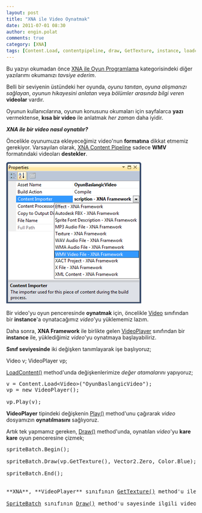 ```yaml
---
layout: post
title: "XNA ile Video Oynatmak"
date: 2011-07-01 08:30
author: engin.polat
comments: true
category: [XNA]
tags: [Content.Load, contentpipeline, draw, GetTexture, instance, loadcontent, media, method, play, spritebatch, texture2d, vector2, video, video format, videoplayer, XNA]
---
```

Bu yazıyı okumadan önce <a href="/kategori/xna" target="_blank">XNA ile Oyun Programlama</a> kategorisindeki diğer yazılarımı okumanızı *tavsiye ederim*.

Belli bir seviyenin üstündeki her oyunda, *oyunu tanıtan*, *oyuna alışmanızı sağlayan*, *oyunun hikayesini anlatan* veya *bölümler arasında bilgi veren* **videolar** vardır.

Oyunun kullanıcılarına, oyunun konusunu okumaları için sayfalarca **yazı** vermektense, **kısa bir video** ile anlatmak *her zaman* daha iyidir.

***XNA ile bir video nasıl oynatılır?***

Öncelikle oyunumuza ekleyeceğimiz video'nun **formatına** dikkat etmemiz gerekiyor. Varsayılan olarak, <a href="http://blogs.msdn.com/b/xna/archive/2006/08/29/730168.aspx" target="_blank">XNA Content Pipeline</a> sadece **WMV** formatındaki videoları **destekler**.

![XNA ile Oyun Programlama - Content Pipeline Desteklenen Video Formatları](/assets/uploads/2011/06/VideoFormatlari.png "XNA ile Oyun Programlama - Content Pipeline Desteklenen Video Formatları")

Bir video'yu oyun penceresinde **oynatmak** için, öncelikle <a href="http://msdn.microsoft.com/library/microsoft.xna.framework.media.video" target="_blank">Video</a> sınıfından bir **instance**'a oynatacağımız *video*'yu yüklememiz lazım.

Daha sonra, **XNA Framework** ile birlikte gelen <a href="http://msdn.microsoft.com/library/microsoft.xna.framework.media.videoplayer" target="_blank">VideoPlayer</a> sınıfından bir **instance** ile, yüklediğimiz *video*'yu oynatmaya başlayabiliriz.

**Sınıf seviyesinde** iki değişken tanımlayarak işe başlıyoruz;



Video v;
VideoPlayer vp;</pre>

<a href="http://msdn.microsoft.com/library/microsoft.xna.framework.game.loadcontent" target="_blank">LoadContent()</a> method'unda değişkenlerimize *değer atamalarını* yapıyoruz;

<pre class="brush:csharp">v = Content.Load&lt;Video&gt;("OyunBaslangicVideo");
vp = new VideoPlayer();

vp.Play(v);</pre>

**VideoPlayer** tipindeki değişkenin <a href="http://msdn.microsoft.com/library/microsoft.xna.framework.media.videoplayer.play" target="_blank">Play()</a> method'unu çağırarak *video* dosyamızın **oynatılmasını** sağlıyoruz.

Artık tek yapmamız gereken, <a href="http://msdn.microsoft.com/library/microsoft.xna.framework.game.draw" target="_blank">Draw()</a> method'unda, oynatılan *video*'yu **kare kare** oyun penceresine çizmek;

<pre class="brush:csharp">spriteBatch.Begin();

spriteBatch.Draw(vp.GetTexture(), Vector2.Zero, Color.Blue);

spriteBatch.End();


**XNA**, **VideoPlayer** sınıfının <a href="http://msdn.microsoft.com/library/microsoft.xna.framework.media.videoplayer.gettexture" target="_blank">GetTexture()</a> method'u ile oynatılan video'nun o anki karesini <a href="http://msdn.microsoft.com/library/microsoft.xna.framework.graphics.texture2d" target="_blank">Texture2D</a> tipinde kullanmamızı sağlar.

<a href="http://msdn.microsoft.com/library/microsoft.xna.framework.graphics.spritebatch" target="_blank">SpriteBatch</a> sınıfının <a href="http://msdn.microsoft.com/library/microsoft.xna.framework.graphics.spritebatch.draw" target="_blank">Draw()</a> method'u sayesinde ilgili video karesini oyun penceresine *çizebiliriz*.

